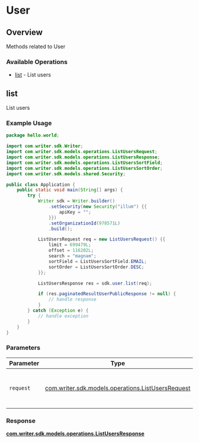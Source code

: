 # User

## Overview

Methods related to User

### Available Operations

* [list](#list) - List users

## list

List users

### Example Usage

```java
package hello.world;

import com.writer.sdk.Writer;
import com.writer.sdk.models.operations.ListUsersRequest;
import com.writer.sdk.models.operations.ListUsersResponse;
import com.writer.sdk.models.operations.ListUsersSortField;
import com.writer.sdk.models.operations.ListUsersSortOrder;
import com.writer.sdk.models.shared.Security;

public class Application {
    public static void main(String[] args) {
        try {
            Writer sdk = Writer.builder()
                .setSecurity(new Security("illum") {{
                    apiKey = "";
                }})
                .setOrganizationId(978571L)
                .build();

            ListUsersRequest req = new ListUsersRequest() {{
                limit = 699479L;
                offset = 116202L;
                search = "magnam";
                sortField = ListUsersSortField.EMAIL;
                sortOrder = ListUsersSortOrder.DESC;
            }};            

            ListUsersResponse res = sdk.user.list(req);

            if (res.paginatedResultUserPublicResponse != null) {
                // handle response
            }
        } catch (Exception e) {
            // handle exception
        }
    }
}
```

### Parameters

| Parameter                                                                                        | Type                                                                                             | Required                                                                                         | Description                                                                                      |
| ------------------------------------------------------------------------------------------------ | ------------------------------------------------------------------------------------------------ | ------------------------------------------------------------------------------------------------ | ------------------------------------------------------------------------------------------------ |
| `request`                                                                                        | [com.writer.sdk.models.operations.ListUsersRequest](../../models/operations/ListUsersRequest.md) | :heavy_check_mark:                                                                               | The request object to use for the request.                                                       |


### Response

**[com.writer.sdk.models.operations.ListUsersResponse](../../models/operations/ListUsersResponse.md)**


